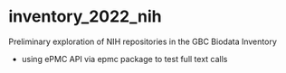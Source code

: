 # inventory_2022_nih
Preliminary exploration of NIH repositories in the GBC Biodata Inventory
* using ePMC API via epmc package to test full text calls

